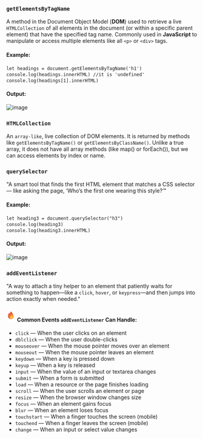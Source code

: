 ### `getElementsByTagName`
A method in the Document Object Model (**DOM**) used to retrieve a live `HTMLCollection` of all elements in the document (or within a specific parent element) that have the specified tag name. Commonly used in **JavaScript** to manipulate or access multiple elements like all `<p>` or `<div>` tags.
#### Example:
```
let headings = document.getElementsByTagName('h1')
console.log(headings.innerHTML) //it is 'undefined'
console.log(headings[1].innerHTML)
```
#### Output:
![image](https://github.com/user-attachments/assets/fa32ef65-7926-40e7-ac20-d29416bcd6b3)

### `HTMLCollection`
An `array-like`, live collection of DOM elements. It is returned by methods like `getElementsByTagName()` or `getElementsByClassName()`. Unlike a true array, it does not have all array methods (like map() or forEach()), but we can access elements by index or name.

### `querySelector`
"A smart tool that finds the first HTML element that matches a CSS selector — like asking the page, ‘Who’s the first one wearing this style?’"
#### Example:
```
let heading3 = document.querySelector("h3")
console.log(heading3)
console.log(heading3.innerHTML)
```
#### Output:
![image](https://github.com/user-attachments/assets/72a13d83-16fd-4b36-bcf6-9c0dfc43a97b)

### `addEventListener`
"A way to attach a tiny helper to an element that patiently waits for something to happen—like a `click`, `hover`, or `keypress`—and then jumps into action exactly when needed."
#### ![](https://github.com/RubiyaHud/JS-Delete-Review-DarkMode/blob/main/addEventListnerEvents.png) Common Events `addEventListener` Can Handle:
- `click` — When the user clicks on an element
- `dblclick` — When the user double-clicks
- `mouseover` — When the mouse pointer moves over an element
- `mouseout` — When the mouse pointer leaves an element
- `keydown` — When a key is pressed down
- `keyup` — When a key is released
- `input` — When the value of an input or textarea changes
- `submit` — When a form is submitted
- `load` — When a resource or the page finishes loading
- `scroll` — When the user scrolls an element or page
- `resize` — When the browser window changes size
- `focus` — When an element gains focus
- `blur` — When an element loses focus
- `touchstart` — When a finger touches the screen (mobile)
- `touchend` — When a finger leaves the screen (mobile)
- `change` — When an input or select value changes
  
